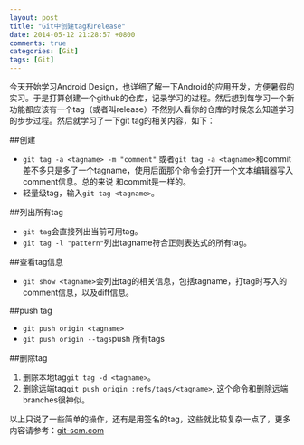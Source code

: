 ```yaml
---
layout: post
title: "Git中创建tag和release"
date: 2014-05-12 21:28:57 +0800
comments: true
categories: [Git]
tags: [Git]
---
```

今天开始学习Android Design，也详细了解一下Android的应用开发，方便暑假的实习。于是打算创建一个github的仓库，记录学习的过程。然后想到每学习一个新功能都应该有一个tag（或者叫release）不然别人看你的仓库的时候怎么知道学习的步步过程。然后就学习了一下git tag的相关内容，如下：

##创建
 * `git tag -a <tagname> -m "comment"` 或者`git tag -a <tagname>`和commit差不多只是多了一个tagname，使用后面那个命令会打开一个文本编辑器写入comment信息。总的来说 和commit是一样的。
 * 轻量级tag，输入`git tag <tagname>`。

<!--more-->

##列出所有tag
 * `git tag`会直接列出当前可用tag。
 * `git tag -l "pattern"`列出tagname符合正则表达式的所有tag。

##查看tag信息
 * `git show <tagname>`会列出tag的相关信息，包括tagname，打tag时写入的comment信息，以及diff信息。

##push tag
 * `git push origin <tagname>`
 * `git push origin --tags`push 所有tags

##删除tag
 1. 删除本地tag`git tag -d <tagname>`。
 2. 删除远端tag`git push origin :refs/tags/<tagname>`, 这个命令和删除远端branches很神似。


以上只说了一些简单的操作，还有是用签名的tag，这些就比较复杂一点了，更多内容请参考：[git-scm.com](http://git-scm.com/book/en/Git-Basics-Tagging)

